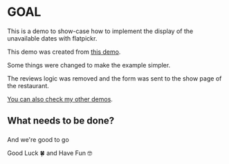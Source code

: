 # GOAL

This is a demo to show-case how to implement the display of the unavailable dates with flatpickr.

This demo was created from [this demo](https://github.com/andrerferrer/booking-logic-improved-demo#goal).

Some things were changed to make the example simpler.

The reviews logic was removed and the form was sent to the show page of the restaurant.

[You can also check my other demos](https://github.com/andrerferrer/dedemos/blob/master/README.md#ded%C3%A9mos).

## What needs to be done?

### 

And we're good to go

Good Luck 🍀 and Have Fun 🤓
